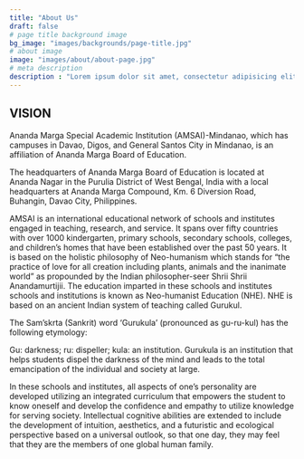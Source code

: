 ```yaml
---
title: "About Us"
draft: false
# page title background image
bg_image: "images/backgrounds/page-title.jpg"
# about image
image: "images/about/about-page.jpg"
# meta description
description : "Lorem ipsum dolor sit amet, consectetur adipisicing elit, sed do eiusmod tempor incididunt ut labore. dolore magna aliqua. Ut enim ad minim veniam, quis nostrud."
---
```


## VISION

Ananda Marga Special Academic Institution (AMSAI)-Mindanao, which has campuses in Davao, Digos, and General Santos City in Mindanao, is an affiliation of Ananda Marga Board of Education.

The headquarters of Ananda Marga Board of Education is located at Ananda Nagar in the Purulia District of West Bengal, India with a local headquarters at Ananda Marga Compound, Km. 6 Diversion Road, Buhangin, Davao City, Philippines.

AMSAI is an international educational network of schools and institutes engaged in teaching, research, and service. It spans over fifty countries with over 1000 kindergarten, primary schools, secondary schools, colleges, and children’s homes that have been established over the past 50 years. It is based on the holistic philosophy of Neo-humanism which stands for “the practice of love for all creation including plants, animals and the inanimate world” as propounded by the Indian philosopher-seer Shrii Shrii Anandamurtijii. The education imparted in these schools and institutes schools and institutions is known as Neo-humanist Education (NHE). NHE is based on an ancient Indian system of teaching called Gurukul.

The Sam’skrta (Sankrit) word ‘Gurukula’ (pronounced as gu-ru-kul) has the following etymology:

Gu: darkness; ru: dispeller; kula: an institution. Gurukula is an institution that helps students dispel the darkness of the mind and leads to the total emancipation of the individual and society at large.

In these schools and institutes, all aspects of one’s personality are developed utilizing an integrated curriculum that empowers the student to know oneself and develop the confidence and empathy to utilize knowledge for serving society. Intellectual cognitive abilities are extended to include the development of intuition, aesthetics, and a futuristic and ecological perspective based on a universal outlook, so that one day, they may feel that they are the members of one global human family.